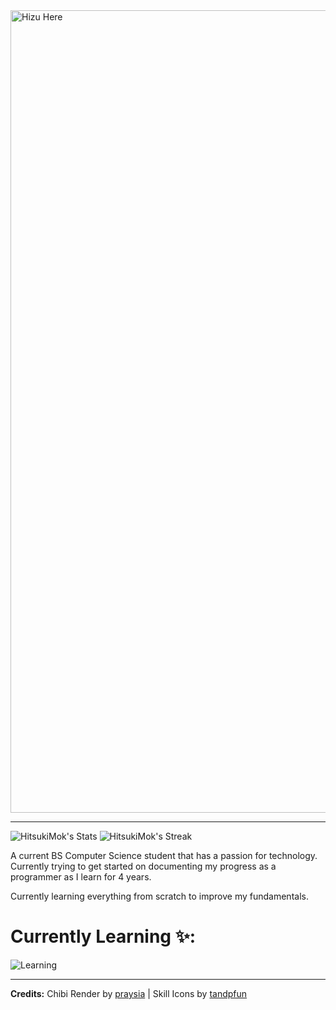 <img width="2778" height="1284" alt="Hizu Here" src="https://github.com/user-attachments/assets/df93672f-ecb0-434f-adc1-43ef7a0bfbec" />



---

![HitsukiMok's Stats](https://github-readme-stats.vercel.app/api?username=HitsukiMok&theme=prussian&show_icons=true&hide_border=false&count_private=true) ![HitsukiMok's Streak](https://github-readme-streak-stats.herokuapp.com/?user=HitsukiMok&theme=prussian&hide_border=false)

A current BS Computer Science student that has a passion for technology. Currently trying to get started on documenting my progress as a programmer as I learn for 4 years.

Currently learning everything from scratch to improve my fundamentals.

# Currently Learning ✨:

![Learning](https://skillicons.dev/icons?i=c,python,cs,cpp,git&perline=2)

---


**Credits:** Chibi Render by [praysia](https://www.tumblr.com/praysia) | Skill Icons by [tandpfun](https://github.com/tandpfun/skill-icons)
